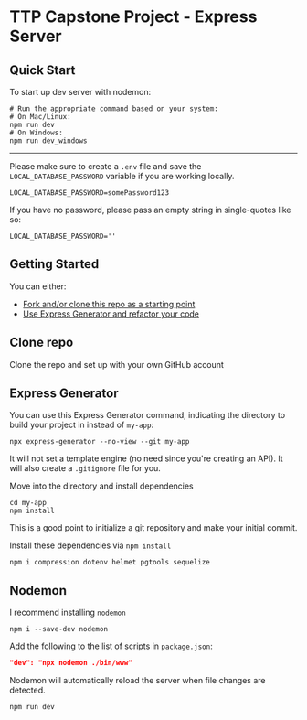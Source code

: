 # TTP Capstone Project - Express Server

## Quick Start

To start up dev server with nodemon:

```shell
# Run the appropriate command based on your system:
# On Mac/Linux:
npm run dev
# On Windows:
npm run dev_windows
```

---

Please make sure to create a `.env` file and save the `LOCAL_DATABASE_PASSWORD` variable if you are working locally.

```shell
LOCAL_DATABASE_PASSWORD=somePassword123
```

If you have no password, please pass an empty string in single-quotes like so:

```shell
LOCAL_DATABASE_PASSWORD=''
```

## Getting Started

You can either:

- [Fork and/or clone this repo as a starting point](#Clone-repo)
- [Use Express Generator and refactor your code](#Express-Generator)

## Clone repo

Clone the repo and set up with your own GitHub account

## Express Generator

You can use this Express Generator command, indicating the directory to build your project in instead of `my-app`:

```shell
npx express-generator --no-view --git my-app
```

It will not set a template engine (no need since you're creating an API). It will also create a `.gitignore` file for you.

Move into the directory and install dependencies

```shell
cd my-app
npm install
```

This is a good point to initialize a git repository and make your initial commit.

Install these dependencies via `npm install`

```shell
npm i compression dotenv helmet pgtools sequelize
```

## Nodemon

I recommend installing `nodemon`

```shell
npm i --save-dev nodemon
```

Add the following to the list of scripts in `package.json`:

```json
"dev": "npx nodemon ./bin/www"
```

Nodemon will automatically reload the server when file changes are detected.

```shell
npm run dev
```
